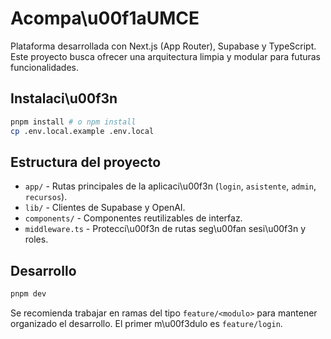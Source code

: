 # Acompa\u00f1aUMCE

Plataforma desarrollada con Next.js (App Router), Supabase y TypeScript. Este proyecto busca ofrecer una arquitectura limpia y modular para futuras funcionalidades.

## Instalaci\u00f3n

```bash
pnpm install # o npm install
cp .env.local.example .env.local
```

## Estructura del proyecto

- `app/` - Rutas principales de la aplicaci\u00f3n (`login`, `asistente`, `admin`, `recursos`).
- `lib/` - Clientes de Supabase y OpenAI.
- `components/` - Componentes reutilizables de interfaz.
- `middleware.ts` - Protecci\u00f3n de rutas seg\u00fan sesi\u00f3n y roles.

## Desarrollo

```bash
pnpm dev
```

Se recomienda trabajar en ramas del tipo `feature/<modulo>` para mantener organizado el desarrollo. El primer m\u00f3dulo es `feature/login`.
